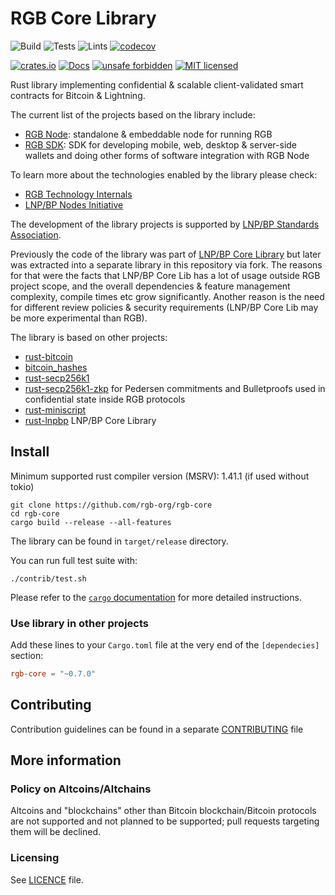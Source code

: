 # RGB Core Library

![Build](https://github.com/rgb-org/rgb-core/workflows/Build/badge.svg)
![Tests](https://github.com/rgb-org/rgb-core/workflows/Tests/badge.svg)
![Lints](https://github.com/rgb-org/rgb-core/workflows/Lints/badge.svg)
[![codecov](https://codecov.io/gh/rgb-org/rgb-core/branch/master/graph/badge.svg)](https://codecov.io/gh/rgb-org/rgb-core)

[![crates.io](https://img.shields.io/crates/v/rgb-core)](https://crates.io/crates/rgb-core)
[![Docs](https://docs.rs/rgb-core/badge.svg)](https://docs.rs/rgb-core)
[![unsafe forbidden](https://img.shields.io/badge/unsafe-forbidden-success.svg)](https://github.com/rust-secure-code/safety-dance/)
[![MIT licensed](https://img.shields.io/badge/license-MIT-blue.svg)](./LICENSE)

Rust library implementing confidential & scalable client-validated smart 
contracts for Bitcoin & Lightning.

The current list of the projects based on the library include:
* [RGB Node](https://github.com/LNP-BP/rgb-node): standalone & embeddable node
  for running RGB
* [RGB SDK](https://github.com/LNP-BP/rgb-sdk): SDK for developing mobile, web,
  desktop & server-side wallets and doing other forms of software integration 
  with RGB Node

To learn more about the technologies enabled by the library please check:
* [RGB Technology Internals](https://github.com/LNP-BP/FAQ/blob/master/Presentation%20slides/)
* [LNP/BP Nodes Initiative](https://github.com/LNP-BP/FAQ/blob/master/Presentation%20slides/LNP-BP%20Nodes%20Initiative.pdf)

The development of the library projects is supported by [LNP/BP Standards 
Association](https://github.com/LNP-BP).

Previously the code of the library was part of [LNP/BP Core Library](https://github.com/LNP-BP/rust-lnpbp)
but later was extracted into a separate library in this repository via fork.
The reasons for that were the facts that LNP/BP Core Lib has a lot of usage
outside RGB project scope, and the overall dependencies & feature management
complexity, compile times etc grow significantly. Another reason is the need for
different review policies & security requirements (LNP/BP Core Lib may be more
experimental than RGB).

The library is based on other projects:
* [rust-bitcoin](https://github.com/rust-bitcoin/rust-bitcoin)
* [bitcoin_hashes](https://github.com/rust-bitcoin/bitcoin_hashes)
* [rust-secp256k1](https://github.com/rust-bitcoin/rust-secp256k1)
* [rust-secp256k1-zkp](https://github.com/ElementsProject/rust-secp256k1-zkp) 
  for Pedersen commitments and Bulletproofs used in confidential state inside 
  RGB protocols
* [rust-miniscript](https://github.com/rust-bitcoin/rust-miniscript)
* [rust-lnpbp](https://github.com/LNP-BP/rust-lnpbp) LNP/BP Core Library

## Install

Minimum supported rust compiler version (MSRV): 1.41.1 (if used without tokio)

```shell script
git clone https://github.com/rgb-org/rgb-core
cd rgb-core
cargo build --release --all-features
```

The library can be found in `target/release` directory.

You can run full test suite with:

```
./contrib/test.sh
```

Please refer to the [`cargo` documentation](https://doc.rust-lang.org/stable/cargo/) 
for more detailed instructions. 

### Use library in other projects

Add these lines to your `Cargo.toml` file at the very end of the `[dependecies]`
section:

```toml
rgb-core = "~0.7.0"
```


## Contributing

Contribution guidelines can be found in a separate 
[CONTRIBUTING](CONTRIBUTING.md) file


## More information

### Policy on Altcoins/Altchains

Altcoins and "blockchains" other than Bitcoin blockchain/Bitcoin protocols are 
not supported and not planned to be supported; pull requests targeting them will 
be declined.

### Licensing

See [LICENCE](LICENSE) file.


